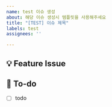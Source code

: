 ```yaml
---
name: test 이슈 생성
about: 해당 이슈 생성시 템플릿을 사용해주세요
title: "[TEST] 이슈 제목"
labels: test
assignees: ''

---
```


## 💡 Feature Issue
<!-- 관련 이슈에 대해 설명해주세요. -->

## 🌿  To-do
<!-- 해야 할 일들을 적어주세요. -->
- [ ] todo
